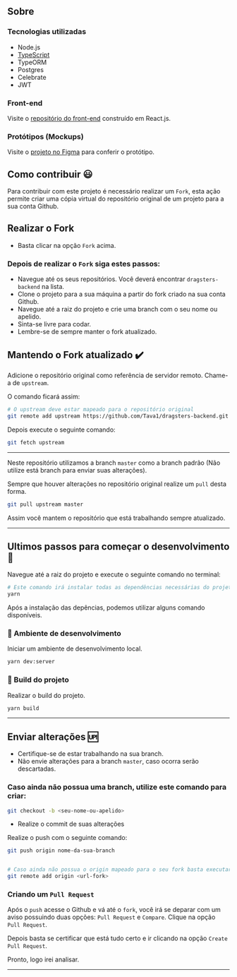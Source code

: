 ## Sobre

### Tecnologias utilizadas
- Node.js
- [TypeScript](https://www.typescriptlang.org/)
- TypeORM
- Postgres
- Celebrate
- JWT

### Front-end
Visite o [repositório do front-end](https://github.com/Tava1/dragsters-frontend) construído em React.js.

### Protótipos (Mockups)
Visite o [projeto no Figma](https://www.figma.com/file/5LgOPYORdN61Kw4Zl3BhhQ/Dragsters?node-id=0%3A1) para conferir o protótipo.


## Como contribuir :smiley:

Para contribuir com este projeto é necessário realizar um ```Fork```, esta ação permite criar uma cópia virtual do repositório original de um projeto para a sua conta Github.

## Realizar o Fork
- Basta clicar na opção ```Fork``` acima.

### Depois de realizar o ```Fork``` siga estes passos:
- Navegue até os seus repositórios. Você deverá encontrar ```dragsters-backend``` na lista.
- Clone o projeto para a sua máquina a partir do fork criado na sua conta Github.
- Navegue até a raiz do projeto e crie uma branch com o seu nome ou apelido.
- Sinta-se livre para codar.
- Lembre-se de sempre manter o fork atualizado.

## Mantendo o Fork atualizado :heavy_check_mark:

Adicione o repositório original como referência de servidor remoto. Chame-a de ```upstream```. 

O comando ficará assim:

```bash
# O upstream deve estar mapeado para o repositório original
git remote add upstream https://github.com/Tava1/dragsters-backend.git
```
Depois execute o seguinte comando:

```bash
git fetch upstream
```
<hr />

Neste repositório utilizamos a branch ```master``` como a branch padrão (Não utilize está branch para enviar suas alterações).

Sempre que houver alterações no repositório original realize um ```pull``` desta forma.

```bash
git pull upstream master
```
Assim você mantem o repositório que está trabalhando sempre atualizado.

<hr />

## Ultimos passos para começar o desenvolvimento :checkered_flag:
Navegue até a raiz do projeto e execute o seguinte comando no terminal:

```BASH
# Este comando irá instalar todas as dependências necessárias do projeto. 
yarn
```

Após a instalação das depências, podemos utilizar alguns comando disponíveis.

### :construction: Ambiente de desenvolvimento
Iniciar um ambiente de desenvolvimento local.
```BASH
yarn dev:server
```

### :wrench: Build do projeto
Realizar o build do projeto.
```BASH
yarn build
```

<hr />

## Enviar alterações :up:

- Certifique-se de estar trabalhando na sua branch.
- Não envie alterações para a branch ```master```, caso ocorra serão descartadas.

### Caso ainda não possua uma branch, utilize este comando para criar:

```bash
git checkout -b <seu-nome-ou-apelido>
```

- Realize o commit de suas alterações

Realize o push com o seguinte comando:

```bash
git push origin nome-da-sua-branch


# Caso ainda não possua o origin mapeado para o seu fork basta executar:
git remote add origin <url-fork>
```

### Criando um ```Pull Request```

Após o ```push``` acesse o Github e vá até o ```fork```, você irá se deparar com um aviso possuindo duas opções: ```Pull Request``` e ```Compare```. Clique na opção ```Pull Request```. 

Depois basta se certificar que está tudo certo e ir clicando na opção ```Create Pull Request```.

Pronto, logo irei analisar.

<hr />

